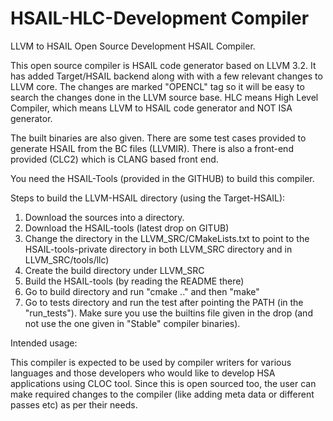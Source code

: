 HSAIL-HLC-Development Compiler
===============================

LLVM to HSAIL Open Source Development HSAIL Compiler. 


This open source compiler is HSAIL code generator based on LLVM 3.2. It has added
Target/HSAIL backend along with with a few relevant changes to LLVM core.  The changes
are marked "OPENCL" tag so it will be easy to search the changes done in the LLVM source 
base. HLC means High Level Compiler, which means LLVM to HSAIL code generator and NOT
ISA generator.

The built binaries are also given. There are some test cases provided to generate
HSAIL from the BC files (LLVMIR). There is also a front-end provided (CLC2) which is
CLANG based front end. 

You need the HSAIL-Tools (provided in the GITHUB) to build this compiler.

Steps to build the LLVM-HSAIL directory (using the Target-HSAIL):

 1. Download the sources into a directory. 
 2. Download the HSAIL-tools (latest drop on GITUB)
 3. Change the directory in the LLVM_SRC/CMakeLists.txt to point to the HSAIL-tools-private directory
 in both LLVM_SRC directory and in LLVM_SRC/tools/llc)
 4. Create the build directory under LLVM_SRC 
 5. Build the HSAIL-tools (by reading the README there)
 6. Go to build directory and run "cmake .." and then "make"
 7. Go to tests directory and run the test after pointing the PATH (in the "run_tests"). Make sure you use
the builtins file given in the drop (and not use the one given in "Stable" compiler binaries).

Intended usage:

This compiler is expected to be used by compiler writers for various languages and those developers who would like to develop HSA applications using CLOC tool. Since this is open sourced too, the user can make required changes to the compiler (like adding meta data or different passes etc) as per their needs.
